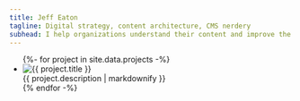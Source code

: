 ```yaml
---
title: Jeff Eaton
tagline: Digital strategy, content architecture, CMS nerdery
subhead: I help organizations understand their content and improve the tools they use to create, manage, and publish it.
---
```


<ul class="list-unstyled">
{%- for project in site.data.projects -%}
  <li class="media">
    <img class="mr-3 rounded-circle project-logo" src="{{ project.logo | relative_url }}" alt="{{ project.title }}" />
    <div class="media-body">
	  {{ project.description | markdownify }}
    </div>
  </li>
{% endfor -%}
</ul>

<div class="social-icons">
    <a class="social-icon" href="https://www.linkedin.com/in/jeffeaton"><i class="fab fa-linkedin-in"></i></a>
    <a class="social-icon" href="https://github.com/eaton"><i class="fab fa-github"></i></a>
    <a class="social-icon" href="https://twitter.com/eaton"><i class="fab fa-twitter"></i></a>
</div>
